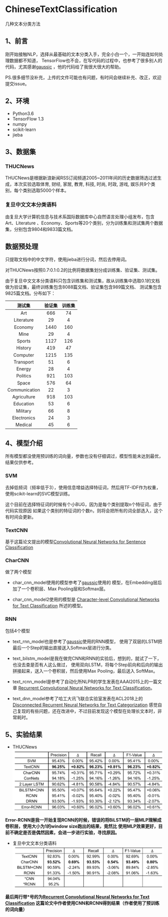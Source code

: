 # ChineseTextClassification
几种文本分类方法
## 1、前言
刚开始接触NLP，选择从最基础的文本分类入手，完全小白一个，一开始连如何处理数据都不知道，
TensorFlow也不会，在写代码的过程中，也参考了很多别人的代码，尤其感谢[gaussic](https://github.com/gaussic/text-classification-cnn-rnn)
，他的代码给了我很大很大的帮助。

PS.很多细节没补充，上传的文件可能也有问题，有时间会继续补充、改正，欢迎提交issue。

## 2、环境
+ Python3.6
+ TensorFlow 1.3
+ numpy
+ scikit-learn
+ jieba
## 3、数据集
### THUCNews
THUCNews是根据新浪新闻RSS订阅频道2005~2011年间的历史数据筛选过滤生成，本次实验选取体育, 财经, 家居, 教育, 科技, 时尚, 时政, 游戏, 娱乐共9个类别，每个类别选取5000个样本。
### 复旦中文文本分类语料
由复旦大学计算机信息与技术系国际数据库中心自然语言处理小组发布，包含Art、Literature 、Economy、Sports等20个类别，分为训练集和测试集两个数据集，分别包含9804和9833篇文档。
## 数据预处理
只提取文档中的中文字符，使用jieba进行分词，然后去停用词。

对THUCNews按照0.7:0.1:0.2的比例将数据集划分成训练集、验证集、测试集。

由于复旦中文文本分类语料只包含训练集和测试集，故从训练集中选取0.1的文档做为验证集，最终训练集包含8088篇文档、验证集包含989篇文档、
测试集包含9825篇文档。分布如下：

测试集 | 验证集 | 训练集
:---:|:---:|:---:
Art	| 666 | 74	| 742
Literature | 29 | 4 | 34
Economy	| 1440 | 160 | 1601
Mine | 29 | 4 | 34
Sports | 1127 | 126	| 1254
History | 419 | 47 | 468
Computer | 1215 | 135 | 1350
Transport | 51 | 6 | 59
Energy | 28 | 4 | 33
Politics | 921 | 103 | 1026
Space | 576 | 64 | 642
Communication | 22 | 3 | 27
Agriculture	| 918 | 103	| 1022
Education | 53 | 6 | 61
Military | 66 | 8 | 76
Electronics	| 24 | 3 | 28
Medical | 45 | 6 | 53

## 4、模型介绍
所有模型都没使用预训练的词向量，参数也没有仔细调过，模型性能未达到最优，结果仅供参考。
### SVM 
去掉低频词（频率低于3），使用信息增益选择特征词，然后用TF-IDF作为权重，使用scikit-learn的SVC模型训练。

这个目前在选择特征词的时候有个小BUG，因为是每个类别提取n个特征词，由于代码实现原因
如果这个类别的特征词的个数n，则将会把所有的词全部选入，这个有时间会更新。
### TextCNN
基于这篇论文提出的模型[Convolutional Neural Networks for Sentence Classification 
](https://arxiv.org/abs/1408.5882)
### CharCNN
做了两个模型

+ char_cnn_model使用的模型参考了[gaussic](https://github.com/gaussic/text-classification-cnn-rnn)使用的
模型，在Embedding层后加了一个卷积层、Max 
Pooling层和Softmax层。

+ char_cnn_model2使用的模型是
[Character-level Convolutional Networks for Text Classification](http://papers.nips.cc/paper/5782-character-level-convolutional-networks-for-text-classifica)
所述的模型。

### RNN
包括4个模型

+ text_rnn_model也是参考了[gaussic](https://github.com/gaussic/text-classification-cnn-rnn)使用的RNN模型，
使用了双层的LSTM把最后一个Step的输出直接送入Softmax层进行分类。
+ text_bilstm_model是我在做完CNN和RNN的实验后，想到的，就试了一下，也没去查是否有人这么做过，
使用双向LSTM，将每个Step前向和后向的输出拼接起来，送入一个卷积层，然后使用Max Pooling，最后送入
SoftMax。
+ text_rcnn_model是参考了自动化所NLPR的学生发表在AAAI2015上的一篇文章
[Recurrent Convolutional Neural Networks for Text Classification](https://www.aaai.org/ocs/index.php/AAAI/AAAI15/paper/viewPaper/9745)。

+ text_dnn_model参考了哈工大讯飞联合实验室发表在ACL2018上的
[Disconnected Recurrent Neural Networks for Text Categorization](https://www.aclweb.org/anthology/papers/P/P18/P18-1215/)
感觉自己复现的有些问题，还在改进中，不过目前发现这个模型在处理长文本时，非常耗时。

## 5、实验结果
+ THUCNews
![THUCNews](https://github.com/DrLiLiang/ChineseTextClassification/blob/master/picture/THUNewsResults.png)

**Error-RCNN是我一开始复现RCNN的时候，错误的将BiLSTM的一层MLP理解成卷积层，使用大小为1的window size跑出的结果，竟然比
使用MLP效果更好，目前不确定是否是偶然因素，会进一步进行实验，寻找原因。**
+ 复旦中文文本分类语料
![复旦中文文本分类语料](https://github.com/DrLiLiang/ChineseTextClassification/blob/master/picture/FuDanResults.png)

**最后两行带\*号的为[Recurrent Convolutional Neural Networks for Text Classification](https://www.aaai.org/ocs/index.php/AAAI/AAAI15/paper/viewPaper/9745)
这篇论文中作者使用CNN和RCNN得到结果（作者使用了预训练的词向量）**

